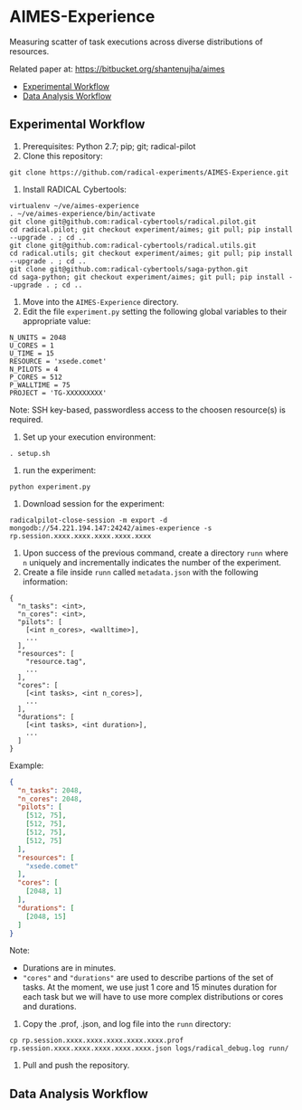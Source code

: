# AIMES-Experience
Measuring scatter of task executions across diverse distributions of resources. 

Related paper at: https://bitbucket.org/shantenujha/aimes

* [Experimental Workflow](#experimental-workflow)
* [Data Analysis Workflow](#data-analysis-workflow)

## Experimental Workflow
1. Prerequisites: Python 2.7; pip; git; radical-pilot
1. Clone this repository:

  ```
  git clone https://github.com/radical-experiments/AIMES-Experience.git
  ```

1. Install RADICAL Cybertools:
 
  ```
  virtualenv ~/ve/aimes-experience
  . ~/ve/aimes-experience/bin/activate
  git clone git@github.com:radical-cybertools/radical.pilot.git
  cd radical.pilot; git checkout experiment/aimes; git pull; pip install --upgrade . ; cd ..
  git clone git@github.com:radical-cybertools/radical.utils.git
  cd radical.utils; git checkout experiment/aimes; git pull; pip install --upgrade . ; cd ..
  git clone git@github.com:radical-cybertools/saga-python.git
  cd saga-python; git checkout experiment/aimes; git pull; pip install --upgrade . ; cd ..
  ```

1. Move into the ```AIMES-Experience``` directory.
1. Edit the file ```experiment.py``` setting the following global variables to their appropriate value:

  ```
  N_UNITS = 2048
  U_CORES = 1
  U_TIME = 15
  RESOURCE = 'xsede.comet'
  N_PILOTS = 4
  P_CORES = 512
  P_WALLTIME = 75
  PROJECT = 'TG-XXXXXXXXX'
  ```
  
  Note: SSH key-based, passwordless access to the choosen resource(s) is required.

1. Set up your execution environment:

  ```
  . setup.sh
  ```

1. run the experiment:

  ```
  python experiment.py
  ```

1. Download session for the experiment:

  ```
  radicalpilot-close-session -m export -d mongodb://54.221.194.147:24242/aimes-experience -s rp.session.xxxx.xxxx.xxxx.xxxx.xxxx
  ```

1. Upon success of the previous command, create a directory ```runn``` where ```n``` uniquely and incrementally indicates the number of the experiment.
1. Create a file inside ```runn``` called ```metadata.json``` with the following information:

  ```
  {
    "n_tasks": <int>,
    "n_cores": <int>,
    "pilots": [
      [<int n_cores>, <walltime>],
      ...
    ],
    "resources": [
      "resource.tag",
      ...
    ],
    "cores": [
      [<int tasks>, <int n_cores>],
      ...
    ],
    "durations": [
      [<int tasks>, <int duration>],
      ...
    ]
  }
  ```
  
  Example:
  
  ```json
  {
    "n_tasks": 2048,
    "n_cores": 2048,
    "pilots": [
      [512, 75],
      [512, 75],
      [512, 75],
      [512, 75]
    ],
    "resources": [
      "xsede.comet"
    ],
    "cores": [
      [2048, 1]
    ],
    "durations": [
      [2048, 15]
    ]
  }
  ```
  
  Note:
  * Durations are in minutes.
  * ```"cores"``` and ```"durations"``` are used to describe partions of the set of tasks. At the moment, we use just 1 core and 15 minutes duration for each task but we will have to use more complex distributions or cores and durations.

1. Copy the .prof, .json, and log file into the ```runn``` directory:
 
  ```
  cp rp.session.xxxx.xxxx.xxxx.xxxx.xxxx.prof rp.session.xxxx.xxxx.xxxx.xxxx.xxxx.json logs/radical_debug.log runn/
  ```
  
1. Pull and push the repository.

## Data Analysis Workflow
